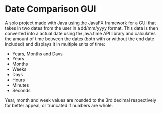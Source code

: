 # Date Comparison GUI
A solo project made with Java using the JavaFX framework for a GUI that takes in two dates from the user in a dd/mm/yyyy format.
This data is then converted into a actual date using the java.time API library and calculates the amount of time between the dates (both with or without the end date included) and displays it in multiple units of time:

* Years, Months and Days
* Years
* Months
* Weeks
* Days
* Hours
* Minutes
* Seconds

Year, month and week values are rounded to the 3rd decimal respectively for better appeal, or truncated if numbers are whole.